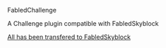 FabledChallenge

A Challenge plugin compatible with FabledSkyblock

[All has been transfered to FabledSkyblock](https://gitlab.com/Songoda/fabledskyblock/-/tree/development/src/main/java/com/songoda/skyblock/challenge)
